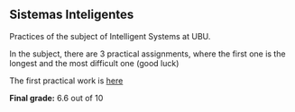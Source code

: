 <h2>Sistemas Inteligentes</h2>

<p>Practices of the subject of Intelligent Systems at UBU.</p>

<p>In the subject, there are 3 practical assignments, where the first one is the longest and the most difficult one (good luck)</p>

<p>The first practical work is <a href="https://github.com/ivaanesteepar/LinjaGame" target="_blank">here</a></p>

<p><strong>Final grade:</strong> 6.6 out of 10</p>
